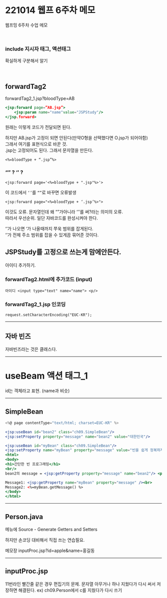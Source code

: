 # 221014 웹프 6주차 메모
웹프밍 6주차 수업 메모  

<br>

### include 지시자 태그, 액션태그
확실하게 구분해서 알기

<br>


## forwardTag2

forwardTag2_1.jsp?bloodType=AB

```jsx
<jsp:forward page=”AB.jsp”>
	<jsp:param name="name"value="JSPStudy"/>
</jsp.forward>
```

원래는 이렇게 코드가 전달되면 된다.  

하지만 AB.jsp가 고정이 되면 안된다(만약O형을 선택했다면 O.jsp가 되어야함)  
그래서 여기를 표현식으로 바꾼 것.   
.jsp는 고정되어도 된다. 그래서 문자열을 만든다.  

`<%=bloodType + “.jsp”%>`

### “” ? ‘’ ?

`<jsp:forward page='<%=bloodType + ".jsp"%>'>`

이 코드에서 `‘’`를 `“”`로 바꾸면 오류발생


`<jsp:forward page="<%=bloodType + ‘.jsp’%>">`

이것도 오류. 문자열인데 왜 “”가아니라 ‘’’를 써?라는 의미의 오류.    
따라서 우선순위. 일단 자바코드를 완성시켜야 한다.     

‘’가 나오면 ‘가 나올때까지 쭈욱 범위를 잡게된다.  
‘’가 전체 주소 범위를 잡을 수 있게끔 묶어준 것이다.


## JSPStudy를 고정으로 쓰는게 맘에안든다.
아이디 추가하기.

### forwardTag2.html에 추가코드 (input)

`아이디 <input type="text" name="name"> <p/>`

### forwardTag2_1.jsp 인코딩

`request.setCharacterEncoding("EUC-KR");`

---

## 자바 빈즈

자바빈즈라는 것은 클래스다.


---

# useBeam 액션 태그_1

id는 객체라고 표현. (name과 비슷)

---

## SimpleBean

```jsx
<%@ page contentType="text/html; charset=EUC-KR" %>

<jsp:useBean id="bean2" class="ch09.SimpleBean"/>
<jsp:setProperty property="message" name="bean2" value="대한민국"/>

<jsp:useBean id="myBean" class="ch09.SimpleBean"/>
<jsp:setProperty name="myBean" property="message" value="빈을 쉽게 정복하자!" />
<html>
<body>
<h1>간단한 빈 프로그래밍</h1>
<br/>
bean2의 message = <jsp:getProperty property="message" name="bean2"/> <p>

Message1: <jsp:getProperty name="myBean" property="message" /><br>
Message2: <%=myBean.getMessage() %>
</body>
</html>
```

---

## Person.java

메뉴에 Source - Generate Getters and Setters


하지만 손코딩 대비해서 직접 쓰는 연습필요.

메모장
inputProc.jsp?id=apple&name=홍길동

---

## inputProc.jsp

11번라인 빨간줄 같은 경우 편집기의 문제.
문자열 아무거나 하나 지웠다가 다시 써서 저장하면 해결된다.
ex) ch09.Person에서 c를 지웠다가 다시 쓰기
